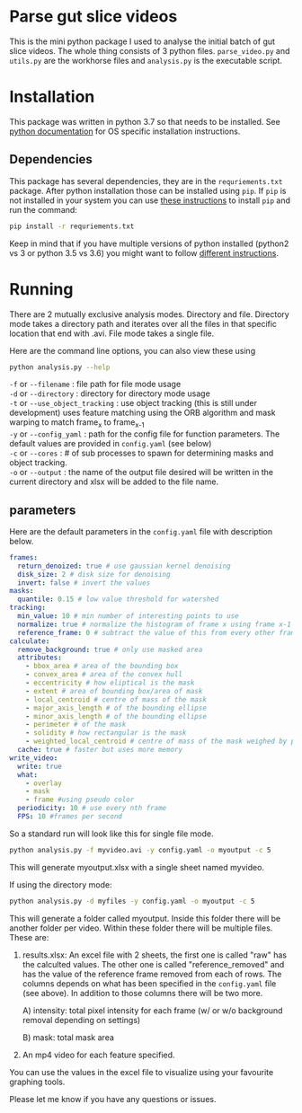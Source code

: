 # Parse gut slice videos

This is the mini python package I used to analyse the initial batch of gut slice videos. The whole thing consists of 3 
python files. `parse_video.py` and `utils.py` are the workhorse files and `analysis.py` is the executable script.

# Installation

This package was written in python 3.7 so that needs to be installed. See [python documentation](https://www.python.org/) 
for OS specific installation instructions. 

## Dependencies

This package has several dependencies, they are in the `requriements.txt` package. After python installation those can be 
installed using `pip`. If `pip` is not installed in your system you can use [these instructions](https://pip.pypa.io/en/stable/installing/) 
to install `pip` and run the command: 

```bash
pip install -r requriements.txt
```

Keep in mind that if you have multiple versions of python installed (python2 vs 3 or python 3.5 vs 3.6) you might want to 
follow [different instructions](https://stackoverflow.com/questions/2812520/dealing-with-multiple-python-versions-and-pip).

# Running

There are 2 mutually exclusive analysis modes. Directory and file. Directory mode takes a directory path and iterates over
all the files in that specific location that end with .avi. File mode takes a single file. 

Here are the command line options, you can also view these using 

```bash
python analysis.py --help
```


`-f` or `--filename` : file path for file mode usage  
`-d` or `--directory` : directory for directory mode usage  
`-t` or `--use_object_tracking` : use object tracking (this is still under development) uses feature matching using the ORB algorithm and mask warping to match frame<sub>x</sub> to frame<sub>x-1</sub>  
`-y` or `--config_yaml` : path for the config file for function parameters. The default values are provided in `config.yaml`
(see below)  
`-c` or `--cores` : # of sub processes to spawn for determining masks and object tracking.  
`-o` or `--output` : the name of the output file desired will be written in the current directory and 
xlsx will be added to the file name.  

## parameters

Here are the default parameters in the `config.yaml` file with description below. 

```yaml
frames:
  return_denoized: true # use gaussian kernel denoising 
  disk_size: 2 # disk size for denoising
  invert: false # invert the values
masks:
  quantile: 0.15 # low value threshold for watershed
tracking:
  min_value: 10 # min number of interesting points to use
  normalize: true # normalize the histogram of frame x using frame x-1
  reference_frame: 0 # subtract the value of this from every other frame
calculate:
  remove_background: true # only use masked area
  attributes:
    - bbox_area # area of the bounding box
    - convex_area # area of the convex hull
    - eccentricity # how eliptical is the mask
    - extent # area of bounding box/area of mask
    - local_centroid # centre of mass of the mask
    - major_axis_length # of the bounding ellipse
    - minor_axis_length # of the bounding ellipse
    - perimeter # of the mask
    - solidity # how rectangular is the mask
    - weighted_local_centroid # centre of mass of the mask weighed by pixel intensity 
  cache: true # faster but uses more memory
write_video:
  write: true
  what:
    - overlay
    - mask
    - frame #using pseudo color
  periodicity: 10 # use every nth frame 
  FPS: 10 #frames per second
``` 

So a standard run will look like this for single file mode. 

```bash
python analysis.py -f myvideo.avi -y config.yaml -o myoutput -c 5
```

This will generate myoutput.xlsx with a single sheet named myvideo. 

If using the directory mode:

```bash
python analysis.py -d myfiles -y config.yaml -o myoutput -c 5
```

This will generate a folder called myoutput. Inside this folder there will be another folder per video. Within these 
folder there will be multiple files. These are:

1. results.xlsx: An excel file with 2 sheets, the first one is called "raw" has the calculted values. The other one is 
called "reference_removed" and has the value of the reference frame removed from each of rows. The columns depends on 
what has been specified in the `config.yaml` file (see above). In addition to those columns there will be two more. 

    A) intensity: total pixel intensity for each frame (w/ or w/o background removal depending on settings)
    
    B) mask: total mask area
2. An mp4 video for each feature specified. 

You can use the values in the excel file to visualize using your favourite graphing tools. 

Please let me know if you have any questions or issues. 
